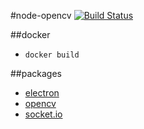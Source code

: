 #node-opencv
[![Build Status](https://travis-ci.org/Jermorin/opencv-node.svg?branch=master)](https://travis-ci.org/Jermorin/opencv-node)

##docker

- `docker build`

##packages

- [electron](http://electron.atom.io/)
- [opencv](https://github.com/peterbraden/node-opencv)
- [socket.io](https://www.npmjs.com/package/socket.io)
